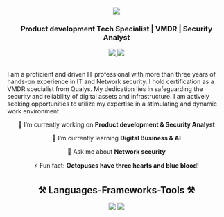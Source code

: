 <h1 align="center">
    <img src="https://readme-typing-svg.herokuapp.com/?font=Righteous&size=35&center=true&vCenter=true&width=500&height=70&duration=4000&lines=Hi+There!+👋;+I'm+Joseph+Ogunsanya!;" />
</h1>
<h3 align="center">Product development Tech Specialist | VMDR | Security Analyst</h3>


<div align="center"> 
  <a href="jadebiyi@webwonders.tech" target="_blank">
    <img src="https://img.shields.io/badge/Gmail-D14836?style=for-the-badge&logo=gmail&logoColor=white" target="_blank" />
  </a> 
  <a href="https://www.linkedin.com/in/joseph-ogunsanya-719476144/" target="_blank">
    <img src="https://img.shields.io/badge/LinkedIn-0077B5?style=for-the-badge&logo=linkedin&logoColor=white" target="_blank" />
  </a>
</div>

<br> 

I am a proficient and driven IT professional with more than three years of hands-on experience in IT and Network security. I hold certification as a VMDR specialist from Qualys. My dedication lies in safeguarding the security and reliability of digital assets and infrastructure. I am actively seeking opportunities to utilize my expertise in a stimulating and dynamic work environment.


<div align="center">
  
 🔭 I’m currently working on **Product development & Security Analyst**
 
 🌱 I’m currently learning **Digital Business & AI**

💬 Ask me about **Network security**

⚡ Fun fact: **Octopuses have three hearts and blue blood!**

 </div>

<h2 align="center">⚒️ Languages-Frameworks-Tools ⚒️</h2>
<div align="center">
    <img src="https://skillicons.dev/icons?i=html,css,vscode,github" />
    <img src="https://skillicons.dev/icons?i=php,java" /><br>
</div>

<br/>

